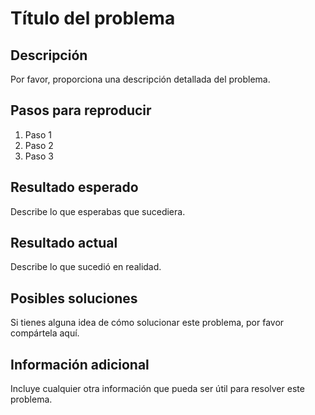 # Título del problema

## Descripción

Por favor, proporciona una descripción detallada del problema.

## Pasos para reproducir

1. Paso 1
2. Paso 2
3. Paso 3

## Resultado esperado

Describe lo que esperabas que sucediera.

## Resultado actual

Describe lo que sucedió en realidad.

## Posibles soluciones

Si tienes alguna idea de cómo solucionar este problema, por favor compártela aquí.

## Información adicional

Incluye cualquier otra información que pueda ser útil para resolver este problema.
